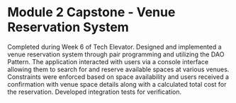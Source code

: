 # Module 2 Capstone - Venue Reservation System
Completed during Week 6 of Tech Elevator. Designed and implemented a venue reservation system through pair programming and utilizing the DAO Pattern. The application interacted with users via a console interface allowing them to search for and reserve available spaces at various venues. Constraints were enforced based on space availability and users received a confirmation with venue space details along with a calculated total cost for the reservation. Developed integration tests for verification.
